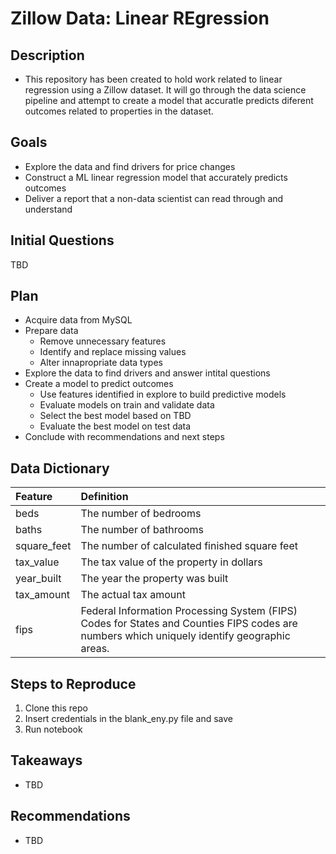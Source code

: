 # Zillow Data: Linear REgression

## Description
- This repository has been created to hold work related to linear regression using a Zillow dataset. It will go through the data science pipeline and attempt to create a model that accuratle predicts diferent outcomes related to properties in the dataset.

## Goals
- Explore the data and find drivers for price changes
- Construct a ML linear regression model that accurately predicts outcomes
- Deliver a report that a non-data scientist can read through and understand 

## Initial Questions
TBD

## Plan
- Acquire data from MySQL
- Prepare data
  - Remove unnecessary features
  - Identify and replace missing values
  - Alter innapropriate data types
- Explore the data to find drivers and answer intital questions
- Create a model to predict outcomes
  - Use features identified in explore to build predictive models
  - Evaluate models on train and validate data
  - Select the best model based on TBD
  - Evaluate the best model on test data
- Conclude with recommendations and next steps

## Data Dictionary
| Feature | Definition | 
|:--------|:-----------|
| beds | The number of bedrooms |
| baths | The number of bathrooms |
| square_feet | The number of calculated finished square feet |
| tax_value | The tax value of the property in dollars |
| year_built | The year the property was built |
| tax_amount | The actual tax amount |
| fips | Federal Information Processing System (FIPS) Codes for States and Counties FIPS codes are numbers which uniquely identify geographic areas. |

## Steps to Reproduce
1. Clone this repo
2. Insert credentials in the blank_eny.py file and save
3. Run notebook

## Takeaways
- TBD

## Recommendations
- TBD

